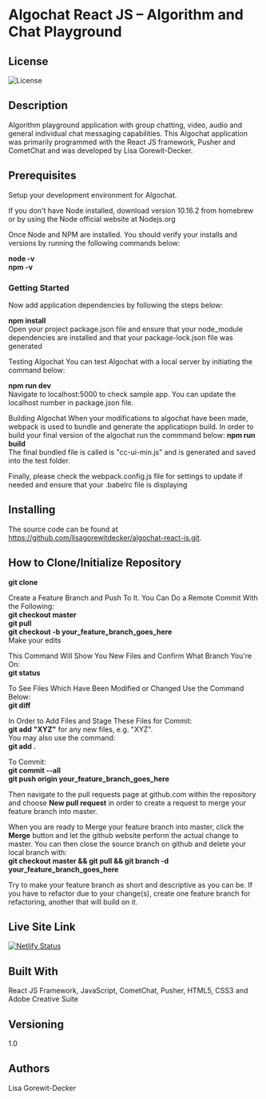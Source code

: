 # Algochat React JS  – Algorithm and Chat Playground
## License
<img src="https://camo.githubusercontent.com/901e2f86275f793e9788a0960b8b5ac24ac4d3a1/68747470733a2f2f696d672e736869656c64732e696f2f6769746875622f6c6963656e73652f616d6572636965722f62616467652d67656e657261746f722e737667" alt="License" data-canonical-src="https://img.shields.io/github/license/amercier/badge-generator.svg" style="max-width:100%;">

## Description
Algorithm playground application with group chatting, video, audio and general individual chat messaging capabilities. This Algochat application was primarily programmed with the React JS framework, Pusher and CometChat and was developed by Lisa Gorewit-Decker.

## Prerequisites
Setup your development environment for Algochat.

If you don't have Node installed, download version 10.16.2 from homebrew or by using the Node official website at Nodejs.org

Once Node and NPM are installed. You should verify your installs and versions by running the following commands below:

<b>node -v</b><br>
<b>npm -v</b><br>

### Getting Started
Now add application dependencies by following the steps below:

<b>npm install</b><br>
Open your project package.json file and ensure that your node_module dependencies are installed and that your package-lock.json file was generated</b><br>

Testing Algochat
You can test Algochat with a local server by initiating the command below:

<b>npm run dev</b><br>
Navigate to localhost:5000 to check sample app. You can update the localhost number in package.json file.

Building Algochat
When your modifications to algochat have been made, webpack is used to bundle and generate the applicatiopn build.
In order to build your final version of the algochat run the commmand below:
<b>npm run build</b><br>
The final bundled file is called is "cc-ui-min.js" and is generated and saved into the test folder.

Finally, please check the webpack.config.js file for settings to update if needed and ensure that your .babelrc file is displaying


## Installing
The source code can be found at <a href="https://github.com/lisagorewitdecker/algochat-react-js.git">https://github.com/lisagorewitdecker/algochat-react-js.git</a>.

## How to Clone/Initialize Repository
<b>git clone</b>

Create a Feature Branch and Push To It. You Can Do a Remote Commit With the Following:<br>
<b>git checkout master</b><br>
<b>git pull</b><br>
<b>git checkout -b your_feature_branch_goes_here</b><br>
Make your edits

This Command Will Show You New Files and Confirm What Branch You're On:<br>
<b>git status</b><br>

To See Files Which Have Been Modified or Changed Use the Command Below:<br>
<b>git diff</b><br>

In Order to Add Files and Stage These Files for Commit:<br>
<b>git add "XYZ"</b> for any new files, e.g. "XYZ".<br>
You may also use the command:<br>
<b>git add . </b>

To Commit: <br>
<b>git commit --all</b><br>
<b>git push origin your_feature_branch_goes_here</b><br>

Then navigate to the pull requests page at github.com within the repository and choose <b>New pull request</b> in order to create a request to merge your feature branch into master.<br>

When you are ready to Merge your feature branch into master, click the <b>Merge</b> button and let the github website perform the actual change to master. You can then close the source branch on github and delete your local branch with:<br>
<b>git checkout master && git pull && git branch -d your_feature_branch_goes_here</b>

Try to make your feature branch as short and descriptive as you can be. If you have to refactor due to your change(s), create one feature branch for refactoring, another that will build on it.

## Live Site Link
[![Netlify Status](https://api.netlify.com/api/v1/badges/e71c28eb-e29a-4b4f-8bd9-a447a5ba47a8/deploy-status)](https://5febd382b41d9d3695f8b36e--unruffled-goldberg-75b3b5.netlify.app/)

## Built With
React JS Framework, JavaScript, CometChat, Pusher, HTML5, CSS3 and Adobe Creative Suite

## Versioning 
1.0

## Authors
Lisa Gorewit-Decker
